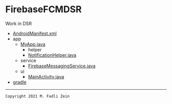 # FirebaseFCMDSR
 Work in DSR

- [AndroidManifest.xml](https://github.com/gzeinnumer/FirebaseFCMDSR/blob/master/app/src/main/AndroidManifest.xml)
- app
  - [MyApp.java](https://github.com/gzeinnumer/FirebaseFCMDSR/blob/master/app/src/main/java/com/gzeinnumer/firebasefcmdsr/MyApp.java)
    - helper
    -  [NotificationHelper.java](https://github.com/gzeinnumer/FirebaseFCMDSR/blob/master/app/src/main/java/com/gzeinnumer/firebasefcmdsr/helper/NotificationHelper.java)
  - service
    -  [FirebaseMessagingService.java](https://github.com/gzeinnumer/FirebaseFCMDSR/blob/master/app/src/main/java/com/gzeinnumer/firebasefcmdsr/service/FirebaseMessagingService.java)
  - ui
    -  [MainActivity.java](https://github.com/gzeinnumer/FirebaseFCMDSR/blob/master/app/src/main/java/com/gzeinnumer/firebasefcmdsr/ui/MainActivity.java)
- [gradle](https://github.com/gzeinnumer/FirebaseFCMDSR/blob/master/app/build.gradle)

---

```
Copyright 2021 M. Fadli Zein
```
